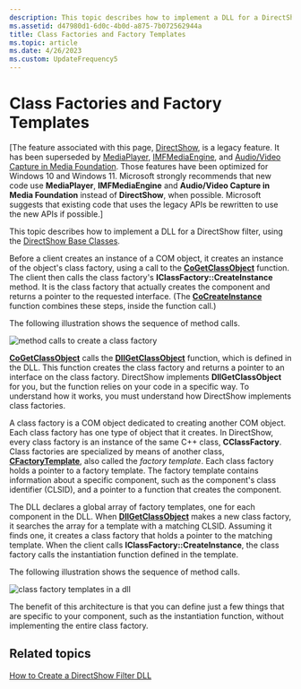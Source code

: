 ```yaml
---
description: This topic describes how to implement a DLL for a DirectShow filter, using the DirectShow Base Classes.
ms.assetid: d47980d1-6d0c-4b0d-a875-7b072562944a
title: Class Factories and Factory Templates
ms.topic: article
ms.date: 4/26/2023
ms.custom: UpdateFrequency5
---
```


# Class Factories and Factory Templates

\[The feature associated with this page, [DirectShow](/windows/win32/directshow/directshow), is a legacy feature. It has been superseded by [MediaPlayer](/uwp/api/Windows.Media.Playback.MediaPlayer), [IMFMediaEngine](/windows/win32/api/mfmediaengine/nn-mfmediaengine-imfmediaengine), and [Audio/Video Capture in Media Foundation](windows/win32/medfound/audio-video-capture-in-media-foundation). Those features have been optimized for Windows 10 and Windows 11. Microsoft strongly recommends that new code use **MediaPlayer**, **IMFMediaEngine** and **Audio/Video Capture in Media Foundation** instead of **DirectShow**, when possible. Microsoft suggests that existing code that uses the legacy APIs be rewritten to use the new APIs if possible.\]

This topic describes how to implement a DLL for a DirectShow filter, using the [DirectShow Base Classes](directshow-base-classes.md).

Before a client creates an instance of a COM object, it creates an instance of the object's class factory, using a call to the [**CoGetClassObject**](/windows/desktop/api/combaseapi/nf-combaseapi-cogetclassobject) function. The client then calls the class factory's **IClassFactory::CreateInstance** method. It is the class factory that actually creates the component and returns a pointer to the requested interface. (The [**CoCreateInstance**](/windows/desktop/api/combaseapi/nf-combaseapi-cocreateinstance) function combines these steps, inside the function call.)

The following illustration shows the sequence of method calls.

![method calls to create a class factory](images/classfactory.png)

[**CoGetClassObject**](/windows/desktop/api/combaseapi/nf-combaseapi-cogetclassobject) calls the [**DllGetClassObject**](/windows/desktop/api/combaseapi/nf-combaseapi-dllgetclassobject) function, which is defined in the DLL. This function creates the class factory and returns a pointer to an interface on the class factory. DirectShow implements **DllGetClassObject** for you, but the function relies on your code in a specific way. To understand how it works, you must understand how DirectShow implements class factories.

A class factory is a COM object dedicated to creating another COM object. Each class factory has one type of object that it creates. In DirectShow, every class factory is an instance of the same C++ class, **CClassFactory**. Class factories are specialized by means of another class, [**CFactoryTemplate**](cfactorytemplate.md), also called the *factory template*. Each class factory holds a pointer to a factory template. The factory template contains information about a specific component, such as the component's class identifier (CLSID), and a pointer to a function that creates the component.

The DLL declares a global array of factory templates, one for each component in the DLL. When [**DllGetClassObject**](/windows/desktop/api/combaseapi/nf-combaseapi-dllgetclassobject) makes a new class factory, it searches the array for a template with a matching CLSID. Assuming it finds one, it creates a class factory that holds a pointer to the matching template. When the client calls **IClassFactory::CreateInstance**, the class factory calls the instantiation function defined in the template.

The following illustration shows the sequence of method calls.

![class factory templates in a dll](images/classfactory2.png)

The benefit of this architecture is that you can define just a few things that are specific to your component, such as the instantiation function, without implementing the entire class factory.

## Related topics

<dl> <dt>

[How to Create a DirectShow Filter DLL](how-to-create-a-dll.md)
</dt> </dl>

 

 
